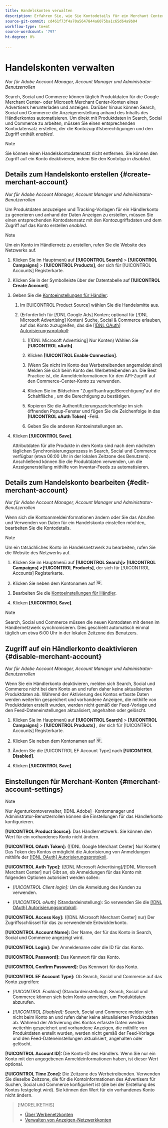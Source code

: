 ```yaml
---
title: Handelskonten verwalten
description: Erfahren Sie, wie Sie Kontodetails für ein Merchant Center-Konto einrichten und verwalten.
source-git-commit: cd461f73f4a70a5647844a6075ba1c65d64a9b04
workflow-type: tm+mt
source-wordcount: '797'
ht-degree: 0%

---
```


# Handelskonten verwalten

*Nur für Adobe Account Manager,  Account Manager und Administrator-Benutzerrollen*

Search, Social und Commerce können täglich Produktdaten für die Google Merchant Center- oder Microsoft Merchant Center-Konten eines Advertisers herunterladen und anzeigen. Darüber hinaus können Search, Social und Commerce die Anzeigenerstellung anhand des Inhalts des Händlerkontos automatisieren. Um direkt mit Produktdaten in Search, Social und Commerce zu arbeiten, müssen Sie einen entsprechenden Kontodatensatz erstellen, der die Kontozugriffsberechtigungen und den Zugriff enthält *enabled*.

>[!NOTE]
>
>Sie können einen Handelskontodatensatz nicht entfernen. Sie können den Zugriff auf ein Konto deaktivieren, indem Sie den Kontotyp in *disabled*.

## Details zum Handelskonto erstellen {#create-merchant-account}

*Nur für Adobe Account Manager,  Account Manager und Administrator-Benutzerrollen*

Um Produktdaten anzuzeigen und Tracking-Vorlagen für ein Händlerkonto zu generieren und anhand der Daten Anzeigen zu erstellen, müssen Sie einen entsprechenden Kontodatensatz mit den Kontozugriffsdaten und dem Zugriff auf das Konto erstellen *enabled*.

>[!NOTE]
>
>Um ein Konto im Händlernetz zu erstellen, rufen Sie die Website des Netzwerks auf.

1. Klicken Sie im Hauptmenü auf **[!UICONTROL Search]** \> **[!UICONTROL Campaigns]** \> **[!UICONTROL Products]**, der sich für [!UICONTROL Accounts] Registerkarte.

1. Klicken Sie in der Symbolleiste über der Datentabelle auf **[!UICONTROL Create Account]**.

1. Geben Sie die [Kontoeinstellungen für Händler](#merchant-account-settings):

   1. Im [!UICONTROL Product Source] wählen Sie die Handelsmitte aus.

   1. (Erforderlich für [!DNL Google Ads] Konten; optional für [!DNL Microsoft Advertising] Konten) Suche, Social &amp; Commerce erlauben, auf das Konto zuzugreifen, das die [[!DNL OAuth] Autorisierungsprotokoll](http://tools.ietf.org/html/draft-ietf-oauth-v2-22):

      1. ([!DNL Microsoft Advertising] Nur Konten) Wählen Sie **[!UICONTROL oAuth]**.

      1. Klicken **[!UICONTROL Enable Connection]**.

      1. (Wenn Sie nicht im Konto des Werbetreibenden angemeldet sind) Melden Sie sich beim Konto des Werbetreibenden an. Die Best Practice ist, die Anmeldeinformationen für den API-Zugriff auf den Commerce-Center-Konto zu verwenden.

      1. Klicken Sie im Bildschirm &quot;Zugriffsanfrage/Berechtigung&quot;auf die Schaltfläche , um die Berechtigung zu bestätigen.

      1. Kopieren Sie die Authentifizierungszeichenfolge im sich öffnenden Popup-Fenster und fügen Sie die Zeichenfolge in das **[!UICONTROL oAuth Token]** -Feld.

      1. Geben Sie die anderen Kontoeinstellungen an.

1. Klicken **[!UICONTROL Save]**.

   Attributdaten für alle Produkte in dem Konto sind nach dem nächsten täglichen Synchronisierungsprozess in Search, Social und Commerce verfügbar (etwa 06:00 Uhr in der lokalen Zeitzone des Benutzers). Anschließend können Sie die Produktdaten verwenden, um die Anzeigenerstellung mithilfe von Inventar-Feeds zu automatisieren.

## Details zum Handelskonto bearbeiten {#edit-merchant-account}

*Nur für Adobe Account Manager,  Account Manager und Administrator-Benutzerrollen*

Wenn sich die Kontoanmeldeinformationen ändern oder Sie das Abrufen und Verwenden von Daten für ein Handelskonto einstellen möchten, bearbeiten Sie die Kontodetails.

>[!NOTE]
>
>Um ein tatsächliches Konto im Handelsnetzwerk zu bearbeiten, rufen Sie die Website des Netzwerks auf.

1. Klicken Sie im Hauptmenü auf **[!UICONTROL Search]\> [!UICONTROL Campaigns] \>[!UICONTROL Products]**, der sich für [!UICONTROL Accounts] Registerkarte.

1. Klicken Sie neben dem Kontonamen auf ![Einstellungen anzeigen/bearbeiten](/help/search-social-commerce/assets/settings.png "Einstellungen anzeigen/bearbeiten").

1. Bearbeiten Sie die [Kontoeinstellungen für Händler](#merchant-account-settings).

1. Klicken **[!UICONTROL Save]**.

>[!NOTE]
>
>Search, Social und Commerce müssen die neuen Kontodaten mit denen im Händlernetzwerk synchronisieren. Dies geschieht automatisch einmal täglich um etwa 6:00 Uhr in der lokalen Zeitzone des Benutzers.

## Zugriff auf ein Händlerkonto deaktivieren {#disable-merchant-account}

*Nur für Adobe Account Manager,  Account Manager und Administrator-Benutzerrollen*

Wenn Sie ein Händlerkonto deaktivieren, melden sich Search, Social und Commerce nicht bei dem Konto an und rufen daher keine aktualisierten Produktdaten ab. Während der Aktivierung des Kontos erfasste Daten werden weiterhin gespeichert und vorhandene Anzeigen, die mithilfe von Produktdaten erstellt wurden, werden nicht gemäß der Feed-Vorlage und den Feed-Dateneinstellungen aktualisiert, angehalten oder gelöscht.

1. Klicken Sie im Hauptmenü auf **[!UICONTROL Search]** \> **[!UICONTROL Campaigns]** \> **[!UICONTROL Products]** , der sich für [!UICONTROL Accounts] Registerkarte.

1. Klicken Sie neben dem Kontonamen auf ![Einstellungen anzeigen/bearbeiten](/help/search-social-commerce/assets/settings.png "Einstellungen anzeigen/bearbeiten").

1. Ändern Sie die [!UICONTROL EF Account Type] nach **[!UICONTROL Disabled]**.

1. Klicken **[!UICONTROL Save]**.

## Einstellungen für Merchant-Konten {#merchant-account-settings}

>[!NOTE]
>
>Nur Agenturkontoverwalter, [!DNL Adobe] -Kontomanager und Administrator-Benutzerrollen können die Einstellungen für das Händlerkonto konfigurieren.

**[!UICONTROL Product Source]:** Das Händlernetzwerk. Sie können den Wert für ein vorhandenes Konto nicht ändern.

**[!UICONTROL OAuth Token]:** ([!DNL Google Merchant Center] Nur Konten) Das Token des Kontos ermöglicht die Autorisierung von Anmeldungen mithilfe der [[!DNL OAuth] Autorisierungsprotokoll](http://tools.ietf.org/html/draft-ietf-oauth-v2-22).

**[!UICONTROL Auth Type]:** ([!DNL Microsoft Advertising]/[!DNL Microsoft Merchant Center] nur) Gibt an, ob Anmeldungen für das Konto mit folgenden Optionen autorisiert werden sollen:

* *[!UICONTROL Client login]:* Um die Anmeldung des Kunden zu verwenden.

* *[!UICONTROL oAuth]* (Standardeinstellung): So verwenden Sie die [[!DNL OAuth] Autorisierungsprotokoll](http://tools.ietf.org/html/draft-ietf-oauth-v2-22).

**[!UICONTROL Access Key]:** ([!DNL Microsoft Merchant Center] nur) Der Zugriffsschlüssel für das zu verwendende Entwicklerkonto.

**[!UICONTROL Account Name]:** Der Name, der für das Konto in Search, Social und Commerce angezeigt wird.

**[!UICONTROL Login]:** Der Anmeldename oder die ID für das Konto.

**[!UICONTROL Password]:** Das Kennwort für das Konto.

**[!UICONTROL Confirm Password]:** Das Kennwort für das Konto.

**[!UICONTROL EF Account Type]:** Ob Search, Social und Commerce auf das Konto zugreifen:

* *[!UICONTROL Enabled]* (Standardeinstellung): Search, Social und Commerce können sich beim Konto anmelden, um Produktdaten abzurufen.

* *[!UICONTROL Disabled]:* Search, Social und Commerce melden sich nicht beim Konto an und rufen daher keine aktualisierten Produktdaten ab. Während der Aktivierung des Kontos erfasste Daten werden weiterhin gespeichert und vorhandene Anzeigen, die mithilfe von Produktdaten erstellt wurden, werden nicht gemäß der Feed-Vorlage und den Feed-Dateneinstellungen aktualisiert, angehalten oder gelöscht.

**[!UICONTROL Account ID]:** Die Konto-ID des Händlers. Wenn Sie nur ein Konto mit den angegebenen Anmeldeinformationen haben, ist dieser Wert optional.

**[!UICONTROL Time Zone]:** Die Zeitzone des Werbetreibenden. Verwenden Sie dieselbe Zeitzone, die für die Kontoinformationen des Advertisers für Suchen, Social und Commerce konfiguriert ist (die bei der Erstellung des Kontos festgelegt wird). Sie können den Wert für ein vorhandenes Konto nicht ändern.

>[!MORELIKETHIS]
>
>* [Über Werbenetzkonten](ad-network-account-about.md)
>* [Verwalten von Anzeigen-Netzwerkkonten](ad-network-account-manage.md)

